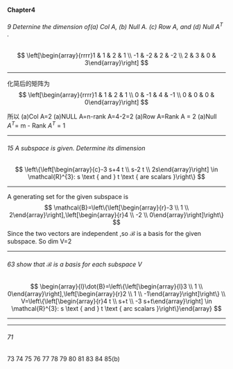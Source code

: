 #### Chapter4
###### 9  Deternine the dimension of(a) Col A, (b) Null A. (c) Row A, and (d) Null $A^T$ .

$$
\left[\begin{array}{rrrr}1 & 1 & 2 & 1 \\ -1 & -2 & 2 & -2 \\ 2 & 3 & 0 & 3\end{array}\right]
$$

---
化简后的矩阵为
$$
\left[\begin{array}{rrrr}1 & 1 & 2 & 1 \\ 0 & -1 & 4 & -1 \\ 0 & 0 & 0 & 0\end{array}\right]
$$

所以
(a)Col A=2
(a)NULL A=n-rank A=4-2=2
(a)Row A=Rank A = 2
(a)Null $A^T$= m - Rank $A^T$ = 1

---

###### 15  A subspace is given. Determine its dimension
$$
\left\{\left[\begin{array}{c}-3 s+4 t \\ s-2 t \\ 2s\end{array}\right] \in \mathcal{R}^{3}: s \text { and } t \text { are scalars }\right\}
$$

---
A generating set for the given subspace is 
$$
\mathcal{B}=\left\{\left[\begin{array}{r}-3 \\ 1 \\ 2\end{array}\right],\left[\begin{array}{r}4 \\ -2 \\ 0\end{array}\right]\right\}
$$
Since the two vectors are independent ,so $\mathcal{B}$ is a basis for the given subspace.
So dim V=2

---

###### 63 show that $\mathcal{B}$ is a basis for each subspace V

$$
\begin{array}{l}\dot{B}=\left\{\left[\begin{array}{l}3 \\ 1 \\ 0\end{array}\right],\left[\begin{array}{r}2 \\ 1 \\ -1\end{array}\right]\right\} \\ V=\left\{\left[\begin{array}{r}4 t \\ s+t \\ -3 s+t\end{array}\right] \in \mathcal{R}^{3}: s \text { and } t \text { arc scalars }\right\}\end{array}
$$

---


---


###### 71 



 73 74 75 76 77 78 79 80 81 83 84 85(b)